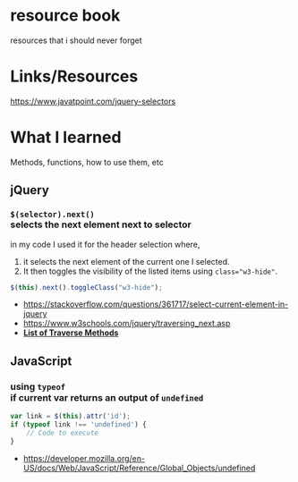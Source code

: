 # resource book
 resources that i should never forget

# Links/Resources
 https://www.javatpoint.com/jquery-selectors

# What I learned
 Methods, functions, how to use them, etc

## **jQuery**
### `$(selector).next()` <br/> selects the next element next to selector  
in my code I used it for the header selection where,  
1. it selects the next element of the current one I selected.  
2. It then toggles the visibility of the listed items using `class="w3-hide"`.

```javascript
$(this).next().toggleClass("w3-hide");
```
+ https://stackoverflow.com/questions/361717/select-current-element-in-jquery
+ https://www.w3schools.com/jquery/traversing_next.asp
+ [**List of Traverse Methods**](https://www.w3schools.com/jquery/jquery_ref_traversing.asp)

## **JavaScript**
### using `typeof` <br/> if current var returns an output of `undefined`
```javascript
var link = $(this).attr('id');
if (typeof link !== 'undefined') {
    // Code to execute
}
```

+ https://developer.mozilla.org/en-US/docs/Web/JavaScript/Reference/Global_Objects/undefined